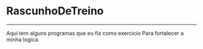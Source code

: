 # RascunhoDeTreino
-----------------------------------------
Aqui tem alguns programas que eu fiz como exercicio
Para fortalecer a minha logica 

